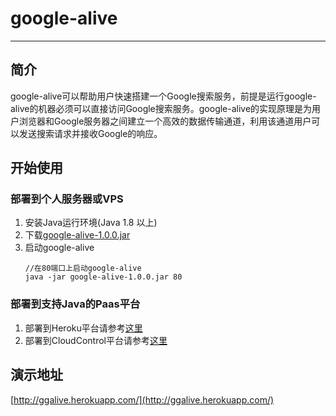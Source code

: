 # google-alive
---------------------------------------------------
## 简介
google-alive可以帮助用户快速搭建一个Google搜索服务，前提是运行google-alive的机器必须可以直接访问Google搜索服务。google-alive的实现原理是为用户浏览器和Google服务器之间建立一个高效的数据传输通道，利用该通道用户可以发送搜索请求并接收Google的响应。

## 开始使用
###  部署到个人服务器或VPS
1. 安装Java运行环境(Java 1.8 以上)
2. 下载[google-alive-1.0.0.jar](https://raw.githubusercontent.com/gogotunnel/google-alive/master/bin/google-alive-1.0.0.jar)
3. 启动google-alive
	```
	//在80端口上启动google-alive
	java -jar google-alive-1.0.0.jar 80
	```

###  部署到支持Java的Paas平台
1. 部署到Heroku平台请参考[这里](https://devcenter.heroku.com/articles/getting-started-with-java#introduction)
2. 部署到CloudControl平台请参考[这里](https://www.cloudcontrol.com/dev-center/guides)

## 演示地址
 [http://ggalive.herokuapp.com/](http://ggalive.herokuapp.com/)